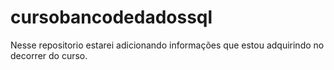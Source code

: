 # cursobancodedadossql
Nesse repositorio estarei adicionando informações que estou adquirindo no decorrer do curso.
